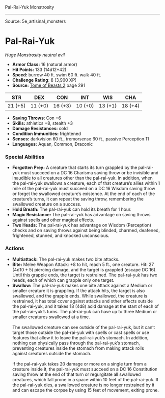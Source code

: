 <MonsterName/>Pal-Rai-Yuk</MonsterName>
<CreatureType/>Monstrosity</CreatureType>



---

Source: 5e_artisinal_monsters

# Pal-Rai-Yuk

*Huge* *Monstrosity* *neutral evil*

- **Armor Class:** 16 (natural armor)
- **Hit Points:** 133 (14d12+42)
- **Speed:** burrow 40 ft. swim 60 ft. walk 40 ft.
- **Challenge Rating:** 8 (3,900 XP)
- **Source:** [Tome of Beasts 2](https://koboldpress.com/kpstore/product/tome-of-beasts-2-for-5th-edition) page 291

| STR | DEX | CON | INT | WIS | CHA |
| --- | --- | --- | --- | --- | --- |
| 21 (+5) | 11 (+0) | 16 (+3) | 10 (+0) | 13 (+1) | 18 (+4) |

- **Saving Throws**: Con +6
- **Skills:** athletics +8, stealth +3
- **Damage Resistances:** cold
- **Condition Immunities:** frightened
- **Senses:** darkvision 60 ft., tremorsense 60 ft., passive Perception 11
- **Languages:** Aquan, Common, Draconic

### Special Abilities

- **Forgotten Prey:** A creature that starts its turn grappled by the pal-rai-yuk must succeed on a DC 16 Charisma saving throw or be invisible and inaudible to all creatures other than the pal-rai-yuk. In addition, when the pal-rai-yuk swallows a creature, each of that creature’s allies within 1 mile of the pal-rai-yuk must succeed on a DC 16 Wisdom saving throw or forget the swallowed creature’s existence. At the end of each of the creature’s turns, it can repeat the saving throw, remembering the swallowed creature on a success.
- **Hold Breath:** The pal-rai-yuk can hold its breath for 1 hour.
- **Magic Resistance:** The pal-rai-yuk has advantage on saving throws against spells and other magical effects.
- **Two Heads:** The pal-rai-yuk has advantage on Wisdom (Perception) checks and on saving throws against being blinded, charmed, deafened, frightened, stunned, and knocked unconscious.

### Actions

- **Multiattack:** The pal-rai-yuk makes two bite attacks.
- **Bite:** Melee Weapon Attack: +8 to hit, reach 5 ft., one creature. Hit: 27 (4d10 + 5) piercing damage, and the target is grappled (escape DC 16). Until this grapple ends, the target is restrained. The pal-rai-yuk has two heads, each of which can grapple only one target.
- **Swallow:** The pal-rai-yuk makes one bite attack against a Medium or smaller creature it is grappling. If the attack hits, the target is also swallowed, and the grapple ends. While swallowed, the creature is restrained, it has total cover against attacks and other effects outside the pal-rai-yuk, and it takes 18 (4d8) acid damage at the start of each of the pal-rai-yuk’s turns. The pal-rai-yuk can have up to three Medium or smaller creatures swallowed at a time.<br><br>The swallowed creature can see outside of the pal-rai-yuk, but it can’t target those outside the pal-rai-yuk with spells or cast spells or use features that allow it to leave the pal-rai-yuk’s stomach. In addition, nothing can physically pass through the pal-rai-yuk’s stomach, preventing creatures inside the stomach from making attack rolls against creatures outside the stomach.<br><br>If the pal-rai-yuk takes 20 damage or more on a single turn from a creature inside it, the pal-rai-yuk must succeed on a DC 16 Constitution saving throw at the end of that turn or regurgitate all swallowed creatures, which fall prone in a space within 10 feet of the pal-rai-yuk. If the pal-rai-yuk dies, a swallowed creature is no longer restrained by it and can escape the corpse by using 15 feet of movement, exiting prone.




